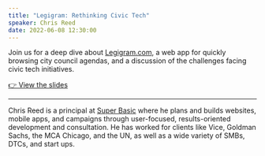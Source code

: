 ```yaml
---
title: "Legigram: Rethinking Civic Tech"
speaker: Chris Reed
date: 2022-06-08 12:30:00
---
```


Join us for a deep dive about [Legigram.com](https://legigram.com), a web app for quickly browsing city council agendas, and a discussion of the challenges facing civic tech initiatives.

[👉 View the slides](https://seereadcode.github.io/legigram-deck/)

---



Chris Reed is a principal at [Super Basic](https://superbasic.xyz) where he plans and builds websites, mobile apps, and campaigns through user-focused, results-oriented development and consultation. He has worked for clients like Vice, Goldman Sachs, the MCA Chicago, and the UN, as well as a wide variety of SMBs, DTCs, and start ups.
